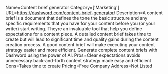 Name=Content brief generator
Category=['Marketing']
URL=https://dashword.com/content-brief-generator/
Description=A content brief is a document that defines the tone the basic structure and any specific requirements that you have for your content before you (or your writer) start writing. Theyre an invaluable tool that help you define expectations for a content piece. A detailed content brief takes time to create but will lead to significant time and quality gains during the content creation process. A good content brief will make executing your content strategy easier and more efficient. Generate complete content briefs with Dashword using the power of AI.
Pros=Clear expectations avoids unnecessary back-and-forth content strategy made easy and efficient
Cons=Takes time to create
Pricing=Free
Company Address=Not Listed
